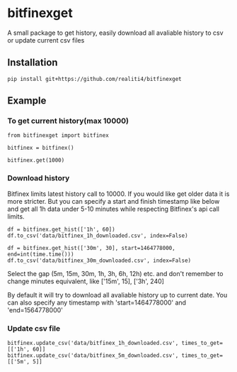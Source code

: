 # bitfinexget
A small package to get history, easily download all avaliable history to csv or update current csv files


## Installation

    pip install git+https://github.com/realiti4/bitfinexget

## Example

### To get current history(max 10000)

    from bitfinexget import bitfinex

    bitfinex = bitfinex()

    bitfinex.get(1000)

### Download history
Bitfinex limits latest history call to 10000. If you would like get older data it is more stricter. But you can specify a start and finish timestamp like below and get all 1h data under 5-10 minutes while respecting Bitfinex's api call limits.

    df = bitfinex.get_hist(['1h', 60])
    df.to_csv('data/bitfinex_1h_downloaded.csv', index=False)
    
    df = bitfinex.get_hist(['30m', 30], start=1464778000, end=int(time.time()))
    df.to_csv('data/bitfinex_30m_downloaded.csv', index=False)

Select the gap (5m, 15m, 30m, 1h, 3h, 6h, 12h) etc. and don't remember to change minutes equivalent, like ['15m', 15], ['3h', 240]

By default it will try to download all avaliable history up to current date. You can also specify any timestamp with 'start=1464778000' and 'end=1564778000'


### Update csv file

    bitfinex.update_csv('data/bitfinex_1h_downloaded.csv', times_to_get=[['1h', 60]]
    bitfinex.update_csv('data/bitfinex_5m_downloaded.csv', times_to_get=[['5m', 5]]

